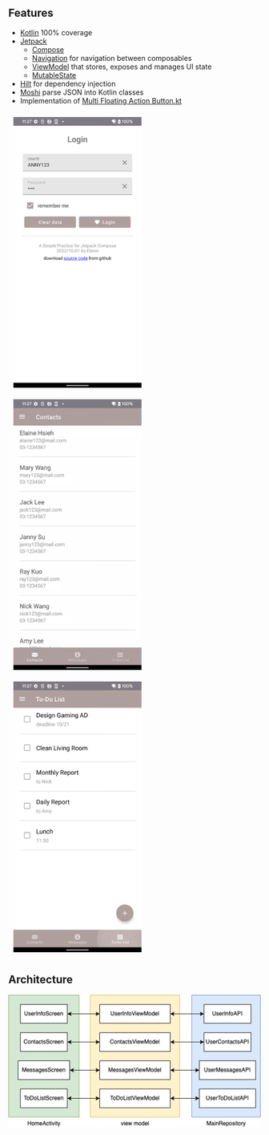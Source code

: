 ## Features

* [Kotlin](https://kotlinlang.org/) 100% coverage
* [Jetpack](https://developer.android.com/jetpack)
    * [Compose](https://developer.android.com/jetpack/compose) 
    * [Navigation](https://developer.android.com/topic/libraries/architecture/navigation/) for navigation between composables
    * [ViewModel](https://developer.android.com/topic/libraries/architecture/viewmodel) that stores, exposes and manages UI state
    * [MutableState](https://developer.android.com/jetpack/compose/state)
* [Hilt](https://developer.android.com/training/dependency-injection/hilt-jetpack) for dependency injection
* [Moshi](https://github.com/square/moshi) parse JSON into Kotlin classes
* Implementation of [Multi Floating Action Button.kt](https://github.com/winniecake/example-mvvm-compose/blob/master/app/src/main/java/com/capital/composesample/ui/view/MultiFloatingActionButton.kt)

<img src="readme/demo_side_menu.gif" width="256" height="540" hspace="10" vspace="10">  <img src="readme/demo_contacts_messages_list.gif" width="256" height="540" hspace="10" vspace="10">  <img src="readme/demo_todo_list.gif" width="256" height="540" hspace="10" vspace="10">

## Architecture

![image](https://github.com/winniecake/example-mvvm-compose/blob/master/readme/structure.png)
